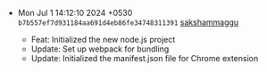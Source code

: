 - Mon Jul 1 14:12:10 2024 +0530 `b7b557ef7d931184aa691d4eb86fe34748311391` [sakshammaggu](https://github.com/sakshammaggu)

  - Feat: Initialized the new node.js project
  - Update: Set up webpack for bundling
  - Update: Initialized the manifest.json file for Chrome extension